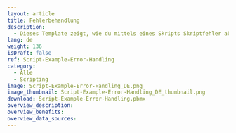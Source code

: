 ```yaml
---
layout: article
title: Fehlerbehandlung
description: 
  - Dieses Template zeigt, wie du mittels eines Skripts Skriptfehler abfangen und Fehlermeldungen ausgeben kannst.
lang: de
weight: 136
isDraft: false
ref: Script-Example-Error-Handling
category:
  - Alle
  - Scripting
image: Script-Example-Error-Handling_DE.png
image_thumbnail: Script-Example-Error-Handling_DE_thumbnail.png
download: Script-Example-Error-Handling.pbmx
overview_description:
overview_benefits:
overview_data_sources:
---
```

